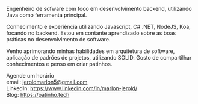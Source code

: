 Engenheiro de sofware com foco em desenvolvimento backend, utilizando Java como ferramenta principal.

Conhecimento e experiência utilizando Javascript, C# .NET, NodeJS, Koa, focando no backend. Estou em contante aprendizado sobre as boas práticas no desenvolvimento de software.

Venho aprimorando minhas habilidades em arquitetura de software, aplicação de padrões de projetos, utilizando SOLID. Gosto de compartilhar conhecimentos e penso em criar patinhos.

Agende um horário <br>
email: jeroldmarlon5@gmail.com <br>
LinkedIn: https://www.linkedin.com/in/marlon-jerold/ <br>
Blog: https://patinho.tech

